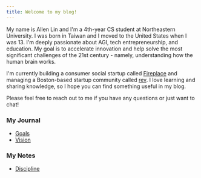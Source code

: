 ```yaml
---
title: Welcome to my blog!
---
```


My name is Allen Lin and I'm a 4th-year CS student at Northeastern University. I was born in Taiwan and I moved to the United States when I was 13. I'm deeply passionate about AGI, tech entrepreneurship, and education. My goal is to accelerate innovation and help solve the most significant challenges of the 21st century - namely, understanding how the human brain works.

I'm currently building a consumer social startup called [Fireplace](https://makefireplace.com) and managing a Boston-based startup community called [rev](https://rev.school). I love learning and sharing knowledge, so I hope you can find something useful in my blog.

Please feel free to reach out to me if you have any questions or just want to chat!

### My Journal

- [Goals](/goals)
- [Vision](/vision)

### My Notes

- [Discipline](/discipline)
